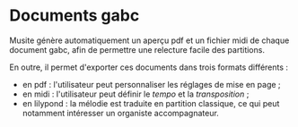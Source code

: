 Documents gabc
==============

Musite génère automatiquement un aperçu pdf et un fichier midi de chaque document gabc, afin de permettre une relecture facile des partitions.

En outre, il permet d'exporter ces documents dans trois formats différents :

- en pdf : l'utilisateur peut personnaliser les réglages de mise en page ;
- en midi : l'utilisateur peut définir le *tempo* et la *transposition* ;
- en lilypond : la mélodie est traduite en partition classique, ce qui peut notamment intéresser un organiste accompagnateur.
